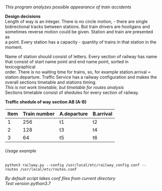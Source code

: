 *This program analyzes possible appearance of train accidents*

**Design decisions**  
Length of way is an integer. There is no circle motion, - there are single  
bidirectional tracks between stations. But train drivers are hooligans and  
sometimes reverse motion could be given. Station and train are presented as  
a point. Every station has a capacity - quantity of trains in that station
in the moment.

Name of station should consist of letters. Every section of railway has name  
that consist of start name point and end name point, sorted in lexicographical  
order. There is no waiting time for trains, so, for example station.arrival =  
station.departure.
Traffic Service has a railway configuration and makes the overall sections
timetable and stations timing.  
*This is not work timetable, but timetable for routes analysis*  
Sections timetable consist of shedules for every section of railway.

**Traffic shedule of way section AB (A-B)**  

Item | Train number | A.departure | B.arrival
------------ | ------------- | ------------- | -------------
1 | 256 | t1 | t2 |
2 | 128 | t3 | t4 |
3 | 64  | t5 | t6 |

###### Usage example  
`python3 railway.py --config /usr/local/etc/railway_config.conf --routes /usr/local/etc/routes.conf`

*By default script takes conf files from current directory*  
*Test version python3.7*  
